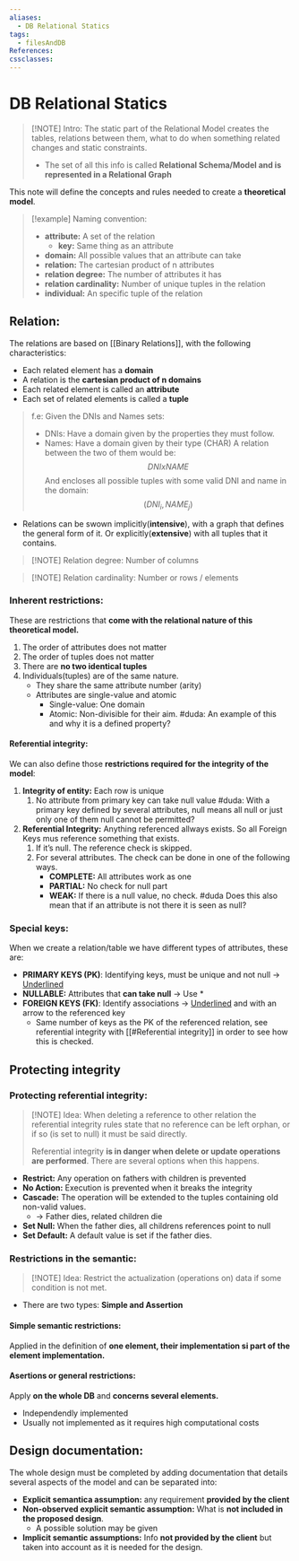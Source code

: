 ```yaml
---
aliases:
  - DB Relational Statics
tags:
  - filesAndDB
References: 
cssclasses:
---
```

# DB Relational Statics

> [!NOTE] Intro: 
> The static part of the Relational Model creates the tables, relations between them, what to do when something related changes and static constraints.
> + The set of all this info is called **Relational Schema/Model and is represented in a Relational Graph**

This note will define the concepts and rules needed to create a **theoretical model**.


> [!example] Naming convention: 
> + **attribute:** A set of the relation
> 	+ **key:** Same thing as an attribute
> + **domain:** All possible values that an attribute can take
> + **relation:** The cartesian product of n attributes 
> + **relation degree:** The number of attributes it has
> + **relation cardinality:** Number of unique tuples in the relation
> + **individual:** An specific tuple of the relation
>

## Relation:
The relations are based on [[Binary Relations]], with the following characteristics:

+ Each related element has a **domain**
+ A relation is the **cartesian product of n domains**
+ Each related element is called an **attribute**
+ Each set of related elements is called a **tuple**

> f.e: Given the DNIs and Names sets: 
> + DNIs: Have a domain given by the properties they must follow.
> + Names: Have a domain given by their type (CHAR)
> A relation between the two of them would be: 
> $$DNI x NAME$$
> And encloses all possible tuples with some valid DNI and name in the domain: 
> $$ (DNI_i, NAME_j) $$
> 

+ Relations can be swown implicitly(**intensive**), with a graph that defines the general form of it. Or explicitly(**extensive**) with all tuples that it contains. 

> [!NOTE] Relation degree: 
> Number of columns


> [!NOTE] Relation cardinality: 
> Number or rows / elements 

### Inherent restrictions:
These are restrictions that **come with the relational nature of this theoretical model.**
1. The order of attributes does not matter
2. The order of tuples does not matter
3. There are **no two identical tuples**
4. Individuals(tuples) are of the same nature.
	* They share the same attribute number (arity)
   + Attributes are single-value and atomic
	   + Single-value: One domain
	   + Atomic: Non-divisible for their aim. #duda: An example of this and why it is a defined property?
#### Referential integrity:
We can also define those **restrictions required for the integrity of the model**:
1. **Integrity of entity:** Each row is unique
	1. No attribute from primary key can take null value #duda: With a primary key defined by several attributes, null means all null or just only one of them null cannot be permitted?
2. **Referential Integrity:** Anything referenced allways exists. So all Foreign Keys mus reference something that exists. 
	1. If it’s null. The reference check is skipped. 
	2. For several attributes. The check can be done in one of the following ways.
	   + **COMPLETE:** All attributes work as one
	   + **PARTIAL:** No check for null part
	   + **WEAK:** If there is a null value, no check. #duda Does this also mean that if an attribute is not there it is seen as null?
	

### Special keys:
When we create a relation/table we have different types of attributes, these are:

+ **PRIMARY KEYS (PK)**: Identifying keys, must be unique and not null → <u>Underlined</u> 
+ **NULLABLE:** Attributes that **can take null** → Use *
+ **FOREIGN KEYS (FK)**: Identify associations → <u>Underlined</u> and with an arrow to the referenced key
	+ Same number of keys as the PK of the referenced relation, see referential integrity with [[#Referential integrity]] in order to see how this is checked.

## Protecting integrity 

### Protecting referential integrity:
> [!NOTE] Idea: 
> When deleting a reference to other relation the referential integrity rules state that no reference can be left orphan, or if so (is set to null) it must be said directly. 
> 
> Referential integrity **is in danger when delete or update operations are performed**. There are several options when this happens. 

+ **Restrict:** Any operation on fathers with children is prevented
+ **No Action:** Execution is prevented when it breaks the integrity
+ **Cascade:** The operation will be extended to the tuples containing old non-valid values.
	+ → Father dies, related  children die
+ **Set Null:** When the father dies, all childrens references point to null
+ **Set Default:** A default value is set if the father dies.

### Restrictions in the semantic:

> [!NOTE] Idea: 
> Restrict the actualization (operations on) data if some condition is not met.

+ There are two types: **Simple and Assertion**

#### Simple semantic restrictions:
Applied in the definition of **one element, their implementation si part of the element implementation.** 

#### Asertions or general restrictions:
Apply **on the whole DB** and **concerns several elements.**
+ Independendly implemented
+ Usually not implemented as it requires high computational costs

## Design documentation:
The whole design must be completed by adding documentation that details several aspects of the model and can be separated into:

+ **Explicit semantica assumption:** any requirement **provided by the client** 
+ **Non-observed explicit semantic assumption:** What is **not included in the proposed design**.
	+ A possible solution may be given 
+ **Implicit semantic assumptions:** Info **not provided by the client** but taken into account as it is needed for the design.